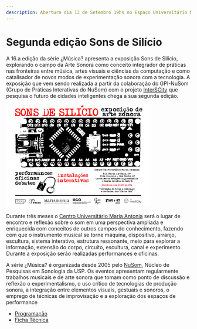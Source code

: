 ```yaml
---
description: Abertura dia 13 de Setembro 19hs no Espaço Universitário Maria Antônia da Usp.
---
```


# Segunda edição Sons de Silício

A 16.a edição da série ¿Música? apresenta a exposição Sons de Silício, explorando o campo da Arte Sonora como conceito integrador de práticas nas fronteiras entre música, artes visuais e ciências da computação e como catalisador de novos modos de experimentação sonora com a tecnologia. A exposição que vem sendo realizada a partir da colaboração do GPI-NuSom \(Grupo de Práticas Interativas do NuSom\) com o projeto [InterSCity](http://interscity.org/) que pesquisa o futuro de cidades inteligentes chega a sua segunda edição. 

![](../../../.gitbook/assets/cartaz_sons_silicio2.jpg)

Durante três meses o [Centro Universitário Maria Antonia](http://www.mariantonia.prceu.usp.br/) será o lugar de encontro e reflexão sobre o som em uma perspectiva ampliada e enriquecida com conceitos de outros campos do conhecimento, fazendo com que o instrumento musical se torne máquina,  dispositivo, arranjo, escultura, sistema interativo, estrutura ressonante, meio para explorar a informação, extensão do corpo, circuito, escultura, canal e experimento. Durante a exposição serão realizadas performances e oficinas. 

A série ¿Música? é organizada desde 2005 pelo [NuSom](http://www2.eca.usp.br/nusom/), Núcleo de Pesquisas em Sonologia da USP. Os eventos apresentam regularmente trabalhos musicais e de arte sonora que tomam como ponto de discussão e reflexão o experimentalismo, o uso crítico de tecnologias de produção sonora, a integração entre elementos visuais, gestuais e sonoros, o emprego de técnicas de improvisação e a exploração dos espaços de performance

* [Programação](programacao-sons-de-silicio-no-maria-antonia.md)
* [Ficha Técnica](ficha-tecnica.md)



